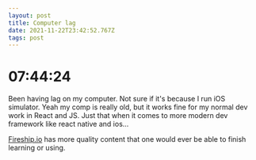 ```yaml
---
layout: post
title: Computer lag
date: 2021-11-22T23:42:52.767Z
tags: post
---
```


# 07:44:24

Been having lag on my computer. Not sure if it's because I run iOS simulator. Yeah my comp is really old, but it works fine for my normal dev work in React and JS. Just that when it comes to more modern dev framework like react native and ios...

[Fireship.io](https://fireship.io/lessons/node-crypto-examples/) has more quality content that one would ever be able to finish learning or using.
